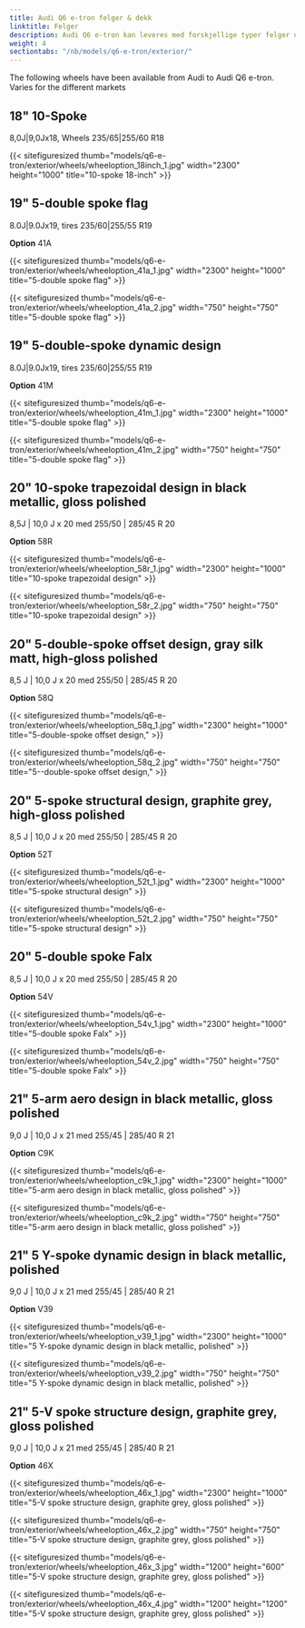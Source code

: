 ```yaml
---
title: Audi Q6 e-tron felger & dekk
linktitle: Felger
description: Audi Q6 e-tron kan leveres med forskjellige typer felger og dekk
weight: 4
sectiontabs: "/nb/models/q6-e-tron/exterior/"
---
```

<!-- markdownlint-disable MD033 -->

The following wheels have been available from Audi to Audi Q6 e-tron. Varies for the different markets

## 18" 10-Spoke

8,0J|9,0Jx18, Wheels 235/65|255/60 R18

{{< sitefiguresized thumb="models/q6-e-tron/exterior/wheels/wheeloption_18inch_1.jpg" width="2300" height="1000" title="10-spoke 18-inch" >}}

## 19" 5-double spoke flag

8.0J|9.0Jx19, tires 235/60|255/55 R19

**Option** 41A

{{< sitefiguresized thumb="models/q6-e-tron/exterior/wheels/wheeloption_41a_1.jpg" width="2300" height="1000" title="5-double spoke flag" >}}

{{< sitefiguresized thumb="models/q6-e-tron/exterior/wheels/wheeloption_41a_2.jpg" width="750" height="750" title="5-double spoke flag" >}}

## 19" 5-double-spoke dynamic design

 8.0J|9.0Jx19, tires 235/60|255/55 R19

**Option** 41M

{{< sitefiguresized thumb="models/q6-e-tron/exterior/wheels/wheeloption_41m_1.jpg" width="2300" height="1000" title="5-double spoke flag" >}}

{{< sitefiguresized thumb="models/q6-e-tron/exterior/wheels/wheeloption_41m_2.jpg" width="750" height="750" title="5-double spoke flag" >}}


## 20"  10-spoke trapezoidal design in black metallic, gloss polished

8,5J | 10,0 J x 20 med 255/50 | 285/45 R 20

**Option** 58R

{{< sitefiguresized thumb="models/q6-e-tron/exterior/wheels/wheeloption_58r_1.jpg" width="2300" height="1000" title="10-spoke trapezoidal design" >}}

{{< sitefiguresized thumb="models/q6-e-tron/exterior/wheels/wheeloption_58r_2.jpg" width="750" height="750" title="10-spoke trapezoidal design" >}}


## 20"  5-double-spoke offset design, gray silk matt, high-gloss polished

8,5 J | 10,0 J x 20 med 255/50 | 285/45 R 20

**Option** 58Q

{{< sitefiguresized thumb="models/q6-e-tron/exterior/wheels/wheeloption_58q_1.jpg" width="2300" height="1000" title="5-double-spoke offset design," >}}

{{< sitefiguresized thumb="models/q6-e-tron/exterior/wheels/wheeloption_58q_2.jpg" width="750" height="750" title="5--double-spoke offset design," >}}


## 20"  5-spoke structural design, graphite grey, high-gloss polished

8,5 J | 10,0 J x 20 med 255/50 | 285/45 R 20

**Option** 52T

{{< sitefiguresized thumb="models/q6-e-tron/exterior/wheels/wheeloption_52t_1.jpg" width="2300" height="1000" title="5-spoke structural design" >}}

{{< sitefiguresized thumb="models/q6-e-tron/exterior/wheels/wheeloption_52t_2.jpg" width="750" height="750" title="5-spoke structural design" >}}


## 20"  5-double spoke Falx

8,5 J | 10,0 J x 20 med 255/50 | 285/45 R 20

**Option** 54V

{{< sitefiguresized thumb="models/q6-e-tron/exterior/wheels/wheeloption_54v_1.jpg" width="2300" height="1000" title="5-double spoke Falx" >}}

{{< sitefiguresized thumb="models/q6-e-tron/exterior/wheels/wheeloption_54v_2.jpg" width="750" height="750" title="5-double spoke Falx" >}}

## 21" 5-arm aero design in black metallic, gloss polished

9,0 J | 10,0 J x 21 med 255/45 | 285/40 R 21

**Option** C9K

{{< sitefiguresized thumb="models/q6-e-tron/exterior/wheels/wheeloption_c9k_1.jpg" width="2300" height="1000" title="5-arm aero design in black metallic, gloss polished" >}}

{{< sitefiguresized thumb="models/q6-e-tron/exterior/wheels/wheeloption_c9k_2.jpg" width="750" height="750" title="5-arm aero design in black metallic, gloss polished" >}}


## 21" 5 Y-spoke dynamic design in black metallic, polished

9,0 J | 10,0 J x 21 med 255/45 | 285/40 R 21

**Option** V39

{{< sitefiguresized thumb="models/q6-e-tron/exterior/wheels/wheeloption_v39_1.jpg" width="2300" height="1000" title="5 Y-spoke dynamic design in black metallic, polished" >}}

{{< sitefiguresized thumb="models/q6-e-tron/exterior/wheels/wheeloption_v39_2.jpg" width="750" height="750" title="5 Y-spoke dynamic design in black metallic, polished" >}}


## 21" 5-V spoke structure design, graphite grey, gloss polished

9,0 J | 10,0 J x 21 med 255/45 | 285/40 R 21

**Option** 46X 

{{< sitefiguresized thumb="models/q6-e-tron/exterior/wheels/wheeloption_46x_1.jpg" width="2300" height="1000" title="5-V spoke structure design, graphite grey, gloss polished" >}}

{{< sitefiguresized thumb="models/q6-e-tron/exterior/wheels/wheeloption_46x_2.jpg" width="750" height="750" title="5-V spoke structure design, graphite grey, gloss polished" >}}

{{< sitefiguresized thumb="models/q6-e-tron/exterior/wheels/wheeloption_46x_3.jpg" width="1200" height="600" title="5-V spoke structure design, graphite grey, gloss polished" >}}

{{< sitefiguresized thumb="models/q6-e-tron/exterior/wheels/wheeloption_46x_4.jpg" width="1200" height="1200" title="5-V spoke structure design, graphite grey, gloss polished" >}}

